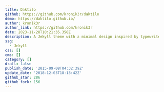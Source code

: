 ```yaml
---
title: Daktilo
github: https://github.com/kronik3r/daktilo
demo: https://daktilo.github.io/
author: kronik3r
author_link: https://github.com/kronik3r
date: 2023-11-28T10:21:35.358Z
description: A Jekyll theme with a minimal design inspired by typewriters.
ssg:
  - Jekyll
css: []
cms: []
category: []
draft: false
publish_date: '2015-09-08T04:32:39Z'
update_date: '2018-12-03T18:13:42Z'
github_star: 286
github_fork: 156
---
```

